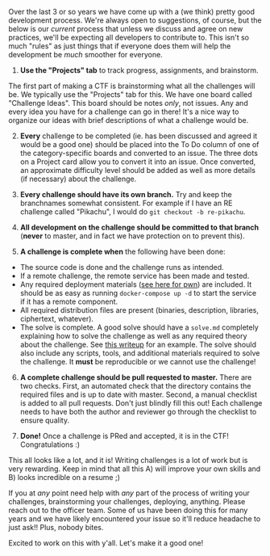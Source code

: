 Over the last 3 or so years we have come up with a (we think) pretty good development process. We're always open to suggestions, of course, but the below is our *current* process that unless we discuss and agree on new practices, we'll be expecting all developers to contribute to. This isn't so much "rules" as just things that if everyone does them will help the development be *much* smoother for everyone.

1. **Use the "Projects" tab** to track progress, assignments, and brainstorm.

The first part of making a CTF is brainstorming what all the challenges will be. We typically use the "Projects" tab for this. We have one board called "Challenge Ideas". This board should be notes *only*, not issues. Any and every idea you have for a challenge can go in there! It's a nice way to organize our ideas with brief descriptions of what a challenge would be.

2. **Every** challenge to be completed (ie. has been discussed and agreed it would be a good one) should be placed into the To Do column of one of the category-specific boards and converted to an issue. The three dots on a Project card allow you to convert it into an issue. Once converted, an approximate difficulty level should be added as well as more details (if necessary) about the challenge. 

3. **Every challenge should have its own branch.** Try and keep the branchnames somewhat consistent. For example if I have an RE challenge called "Pikachu", I would do `git checkout -b re-pikachu`. 

4. **All development on the challenge should be committed to that branch** (**never** to master, and in fact we have protection on to prevent this). 

5. **A challenge is complete when** the following have been done:

- The source code is done and the challenge runs as intended.
- If a remote challenge, the remote service has been made and tested.
- Any required deployment materials ([see here for pwn](https://github.com/b01lers/b01lers-ctf-2021/wiki/Dockerfiles-for-PWN-Challenges)) are included. It should be as easy as running `docker-compose up -d` to start the service if it has a remote component.
- All required distribution files are present (binaries, description, libraries, ciphertext, whatever).
- The solve is complete. A good solve should have a `solve.md` completely explaining how to solve the challenge as well as any required theory about the challenge. See [this writeup](https://github.com/b01lers/bootcamp-2020/blob/master/rev/02-super-spy/solve/solve.md) for an example. The solve should also include any scripts, tools, and additional materials required to solve the challenge. It **must** be reproducible or we cannot use the challenge!

6. **A complete challenge should be pull requested to master.** There are two checks. First, an automated check that the directory contains the required files and is up to date with master. Second, a manual checklist is added to all pull requests. Don't just blindly fill this out! Each challenge needs to have both the author and reviewer go through the checklist to ensure quality.

7. **Done!** Once a challenge is PRed and accepted, it is in the CTF! Congratulations :)

This all looks like a lot, and it is! Writing challenges is a lot of work but is very rewarding. Keep in mind that all this A) will improve your own skills and B) looks incredible on a resume ;) 

If you at *any* point need help with *any* part of the process of writing your challenges, brainstorming your challenges, deploying, anything. Please reach out to the officer team. Some of us have been doing this for many years and we have likely encountered your issue so it'll reduce headache to just ask!! Plus, nobody bites. 

Excited to work on this with y'all. Let's make it a good one!
 